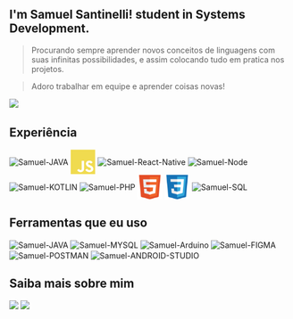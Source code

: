 ## I'm Samuel Santinelli!  student in Systems Development.
>Procurando sempre aprender novos conceitos de linguagens com suas infinitas possibilidades, e assim colocando tudo em pratica nos projetos.

>Adoro trabalhar em equipe e aprender coisas novas!

<div align="center">
  <a href="https://github.com/samuel-santinelli">
 </div>
 <img height="175em" src="https://github-readme-stats.vercel.app/api?username=samuel-santinelli&show_icons=true&theme=gotham&hide_border=true"/>

</a>

  
## Experiência
  
<div style="display: inline_block">
  <img align="center" alt="Samuel-JAVA" height="45" width="45" src="https://cdn.jsdelivr.net/gh/devicons/devicon/icons/java/java-original.svg"/>
  <img align="center" alt="Samuel-Js" height="45" width="45" src="https://raw.githubusercontent.com/devicons/devicon/master/icons/javascript/javascript-plain.svg"/>
  <img align="center" alt="Samuel-React-Native" height="45" width="45" src="https://cdn.jsdelivr.net/gh/devicons/devicon/icons/react/react-original.svg"/>
  <img align="center" alt="Samuel-Node" height="45" width="45"src="https://cdn.jsdelivr.net/gh/devicons/devicon/icons/nodejs/nodejs-original.svg" />
  <img align="center" alt="Samuel-KOTLIN" height="45" width="45" src="https://cdn.jsdelivr.net/gh/devicons/devicon/icons/kotlin/kotlin-original.svg"/>
  <img align="center" alt="Samuel-PHP" height="45" width="45"src="https://cdn.jsdelivr.net/gh/devicons/devicon/icons/php/php-original.svg"/>
   <img align="center" alt="Samuel-HTML" height="45" width="45" src="https://raw.githubusercontent.com/devicons/devicon/master/icons/html5/html5-original.svg"/>
  <img align="center" alt="Samuel-CSS" height="45" width="45" src="https://raw.githubusercontent.com/devicons/devicon/master/icons/css3/css3-original.svg"/>
  <img align="center" alt="Samuel-SQL" height="45" width="45" src="https://cdn.jsdelivr.net/gh/devicons/devicon/icons/mysql/mysql-plain.svg"/>
 </div>
  
## Ferramentas que eu uso
<div style="display: inline_block">
  <img align="center" alt="Samuel-JAVA" height="45" width="45" src="https://cdn.jsdelivr.net/gh/devicons/devicon/icons/vscode/vscode-original.svg"> 
  <img align="center" alt="Samuel-MYSQL" height="55" width="55" src="https://cdn.jsdelivr.net/gh/devicons/devicon/icons/mysql/mysql-plain-wordmark.svg" />
  <img align="center" alt="Samuel-Arduino" height="45" width="45"src="https://cdn.jsdelivr.net/gh/devicons/devicon/icons/arduino/arduino-original-wordmark.svg" />
  <img align="center" alt="Samuel-FIGMA" height="45" width="45" src="https://cdn.jsdelivr.net/gh/devicons/devicon/icons/figma/figma-original.svg" />
  <img align="center" alt="Samuel-POSTMAN" height="45" width="45" src="https://img.icons8.com/external-tal-revivo-shadow-tal-revivo/48/000000/external-postman-is-the-only-complete-api-development-environment-logo-shadow-tal-revivo.png"/>
  <img align="center" alt="Samuel-ANDROID-STUDIO" height="45" width="45" src="https://cdn.jsdelivr.net/gh/devicons/devicon/icons/android/android-original.svg">
  
  ## Saiba mais sobre mim
  <div>
     <a href="https://www.linkedin.com/in/samuel-santinelli-701112213/" target="_blank"><img src="https://img.shields.io/badge/-LinkedIn-%230077B5?style=for-the-badge&logo=linkedin&logoColor=white" target="_blank"></a> 
     <a href="mailto:samuelsantinelli@gmail.com"><img src="https://img.shields.io/badge/-Gmail-%23333?style=for-the-badge&logo=gmail&logoColor=white" target="_blank"></a>
  </div>  
